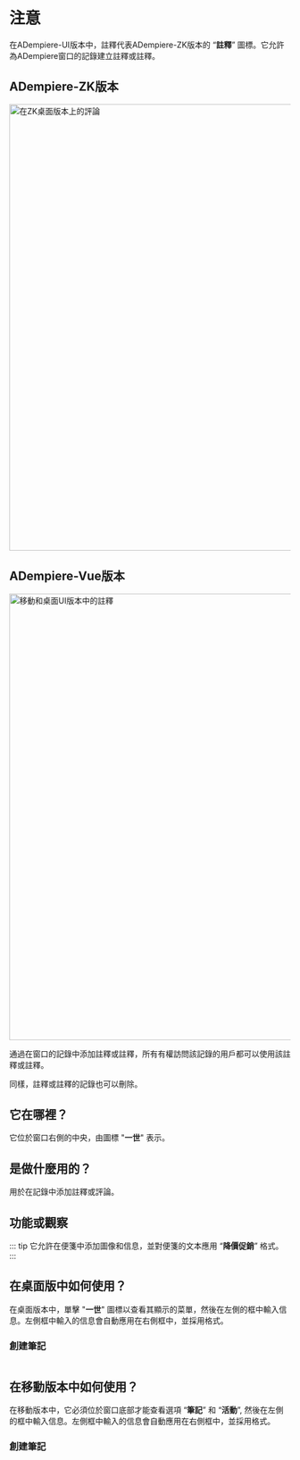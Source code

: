 # 注意

在ADempiere-UI版本中，註釋代表ADempiere-ZK版本的 “**註釋**” 圖標。它允許為ADempiere窗口的記錄建立註釋或註釋。

## ADempiere-ZK版本

<img :src="$withBase('/images/components/notes/zk-desktop-version-notes.png')" alt="在ZK桌面版本上的評論" width="800px">

## ADempiere-Vue版本

<img :src="$withBase('/images/components/notes/notes-desktop-mobile.png')" alt="移動和桌面UI版本中的註釋" width="800px">

通過在窗口的記錄中添加註釋或註釋，所有有權訪問該記錄的用戶都可以使用該註釋或註釋。

同樣，註釋或註釋的記錄也可以刪除。

## 它在哪裡？

它位於窗口右側的中央，由圖標 "**一世**" 表示。

## 是做什麼用的？

用於在記錄中添加註釋或評論。

## 功能或觀察

::: tip
它允許在便箋中添加圖像和信息，並對便箋的文本應用 “**降價促銷**” 格式。
:::

## 在桌面版中如何使用？

在桌面版本中，單擊 "**一世**" 圖標以查看其顯示的菜單，然後在左側的框中輸入信息。左側框中輸入的信息會自動應用在右側框中，並採用格式。

### 創建筆記

<img :src="$withBase('/images/components/notes/create-notes-in-desktop-version.gif')" />

## 在移動版本中如何使用？

在移動版本中，它必須位於窗口底部才能查看選項 “**筆記**” 和 “**活動**”, 然後在左側的框中輸入信息。左側框中輸入的信息會自動應用在右側框中，並採用格式。

### 創建筆記

<img :src="$withBase('/images/components/notes/create-notes-in-the-mobile-version.gif')" />